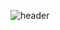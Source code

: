 ![header](https://capsule-render.vercel.app/api?type=wave&color=auto&height=300&section=header&text=HEEJIN%20GITHUB&fontSize=90)
<p align="center">	
